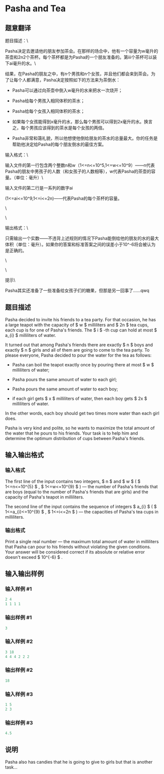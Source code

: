 # Pasha and Tea

## 题意翻译

题目描述：\

Pasha决定去邀请他的朋友参加茶会。在那样的场合中，他有一个容量为w毫升的茶壶和2n2个茶杯。每个茶杯都是为Pasha的一个朋友准备的。第iii个茶杯可以装下ai毫升的水。\

结果，在Pasha的朋友之中，有n个男孩和n个女孩，并且他们都会来到茶会。为了让每个人都满意，Pasha决定按照如下的方法来为茶倒水：

- Pasha可以通过向茶壶中倒入w毫升的水来把水一次烧开；

- Pasha给每个男孩入相同体积的茶水；

- Pasha给每个女孩入相同体积的茶水；

- 如果每个女孩能得到x毫升的水，那么每个男孩可以得到2x毫升的水。换言之，每个男孩应该得到的茶水是每个女孩的两倍。

- Pasha非常和蔼礼貌，所以他想使他倒给朋友的茶水的总量最大。你的任务是帮助他决定给Pasha的每个朋友倒水的最佳方案。

输入格式：\

输入文件的第一行包含两个整数n和w（1<=n<=10^5,1<=w<=10^9）——n代表Pasha的朋友中男孩子的人数（和女孩子的人数相等），w代表Pasha的茶壶的容量。（单位：毫升）\

输入文件的第二行是一系列的数字ai

(1<=ai<=10^9,1<=i<=2n)——代表Pasha的每个茶杯的容量。

\

\

输出格式：\

只需输出一个实数——不违背上述规则的情况下Pasha能倒给他的朋友的水的最大体积（单位：毫升）。如果你的答案和标准答案之间的误差小于10^-6将会被认为是正确的。

\

\

提示\

Pasha其实还准备了一些准备给女孩子们的糖果，但那是另一回事了……qwq

## 题目描述

Pasha decided to invite his friends to a tea party. For that occasion, he has a large teapot with the capacity of $ w $ milliliters and $ 2n $ tea cups, each cup is for one of Pasha's friends. The $ i $ -th cup can hold at most $ a_{i} $ milliliters of water.

It turned out that among Pasha's friends there are exactly $ n $ boys and exactly $ n $ girls and all of them are going to come to the tea party. To please everyone, Pasha decided to pour the water for the tea as follows:

- Pasha can boil the teapot exactly once by pouring there at most $ w $ milliliters of water;

- Pasha pours the same amount of water to each girl;

- Pasha pours the same amount of water to each boy;

- if each girl gets $ x $ milliliters of water, then each boy gets $ 2x $ milliliters of water.

In the other words, each boy should get two times more water than each girl does.

Pasha is very kind and polite, so he wants to maximize the total amount of the water that he pours to his friends. Your task is to help him and determine the optimum distribution of cups between Pasha's friends.

## 输入输出格式

### 输入格式

The first line of the input contains two integers, $ n $ and $ w $ ( $ 1<=n<=10^{5} $ , $ 1<=w<=10^{9} $ ) — the number of Pasha's friends that are boys (equal to the number of Pasha's friends that are girls) and the capacity of Pasha's teapot in milliliters.

The second line of the input contains the sequence of integers $ a_{i} $ ( $ 1<=a_{i}<=10^{9} $ , $ 1<=i<=2n $ ) — the capacities of Pasha's tea cups in milliliters.

### 输出格式

Print a single real number — the maximum total amount of water in milliliters that Pasha can pour to his friends without violating the given conditions. Your answer will be considered correct if its absolute or relative error doesn't exceed $ 10^{-6} $ .

## 输入输出样例

### 输入样例 #1

```cpp
2 4
1 1 1 1

```
### 输出样例 #1

```cpp
3
```


### 输入样例 #2

```cpp
3 18
4 4 4 2 2 2

```
### 输出样例 #2

```cpp
18
```


### 输入样例 #3

```cpp
1 5
2 3

```
### 输出样例 #3

```cpp
4.5
```


## 说明

Pasha also has candies that he is going to give to girls but that is another task...

